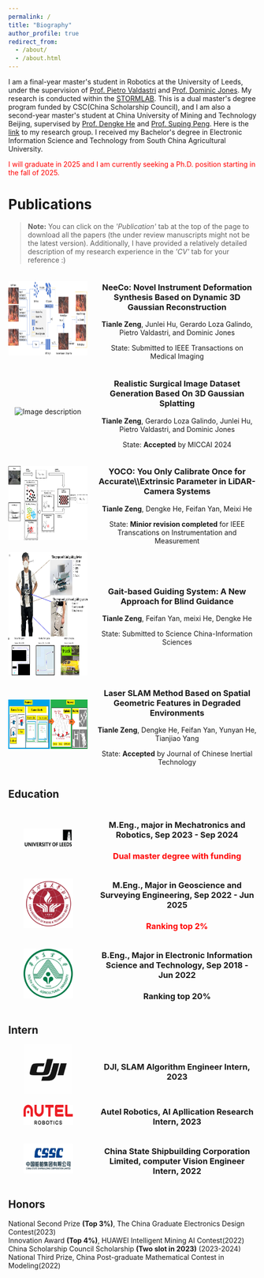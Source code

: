 ```yaml
---
permalink: /
title: "Biography"
author_profile: true
redirect_from: 
  - /about/
  - /about.html
---
```


I am a final-year master's student in Robotics at the University of Leeds, under the supervision of [Prof. Pietro Valdastri](https://scholar.google.co.uk/citations?hl=zh-CN&user=jFBao_MAAAAJ) and [Prof. Dominic Jones](https://scholar.google.co.uk/citations?hl=zh-CN&user=uCA2FIMAAAAJ). My research is conducted within the [STORMLAB](https://www.stormlabuk.com/). This is a dual master's degree program funded by CSC(China Scholarship Council), and I am also a second-year master's student at China University of Mining and Technology Beijing, supervised by [Prof. Dengke He](https://dcxy.cumtb.edu.cn/info/1011/2117.htm) and [Prof. Suping Peng](https://crsm.cumtb.edu.cn/info/1044/1187.htm). Here is the [link](https://skl.cumt.edu.cn/) to my research group.
I received my Bachelor's degree in Electronic Information Science and Technology from South China Agricultural University.

<span style="color:red">I will graduate in 2025 and I am currently seeking a Ph.D. position starting in the fall of 2025.</span>

Publications
======
> **Note:** You can click on the *'Publication'* tab at the top of the page to download all the papers (the under review manuscripts might not be the latest version). Additionally, I have provided a relatively detailed description of my research experience in the *'CV'* tab for your reference :)

<div style="display: flex; align-items: center;">
  <div style="flex: 1; text-align: center;">
    <img src="/images/new_training_process.png" alt="Image description" style="width:300px; height:150px;"/>
  </div>
  <div style="flex: 2; padding-left: 20px; text-align: center;">
    <h3>NeeCo: Novel Instrument Deformation Synthesis Based on Dynamic 3D Gaussian Reconstruction</h3>
    <p><strong>Tianle Zeng</strong>, Junlei Hu, Gerardo Loza Galindo, Pietro Valdastri, and Dominic Jones</p>
    <p>State: Submitted to IEEE Transactions on Medical Imaging</p>
  </div>
</div>

<div style="display: flex; align-items: center;">
  <div style="flex: 1; text-align: center;">
    <img src="/images/MICCAIp.png" alt="Image description" style="width:300px; height:150px;"/>
  </div>
  <div style="flex: 2; padding-left: 20px; text-align: center;">
    <h3>Realistic Surgical Image Dataset Generation Based On 3D Gaussian Splatting</h3>
    <p><strong>Tianle Zeng</strong>, Gerardo Loza Galindo, Junlei Hu, Pietro Valdastri, and Dominic Jones</p>
    <p>State: <strong>Accepted</strong> by MICCAI 2024</p>
  </div>
</div>

<div style="display: flex; align-items: center;">
  <div style="flex: 1; text-align: center;">
    <img src="/images/TIMp.png" alt="Image description" style="width:300px; height:150px;"/>
  </div>
  <div style="flex: 2; padding-left: 20px; text-align: center;">
    <h3>YOCO: You Only Calibrate Once for Accurate\\Extrinsic  Parameter in LiDAR-Camera Systems</h3>
    <p><strong>Tianle Zeng</strong>, Dengke He, Feifan Yan, Meixi He</p>
    <p>State: <strong>Minior revision completed</strong> for IEEE Transcations on Instrumentation and Measurement</p>
  </div>
</div>

<div style="display: flex; align-items: center;">
  <div style="flex: 1; text-align: center;">
    <img src="/images/GAITP.png" alt="Image description" style="width:300px; height:250px;"/>
  </div>
  <div style="flex: 2; padding-left: 20px; text-align: center;">
    <h3>Gait-based Guiding System: A New Approach for Blind Guidance</h3>
    <p><strong>Tianle Zeng</strong>, Feifan Yan, meixi He, Dengke He</p>
    <p>State: Submitted to Science China-Information Sciences</p>
  </div>
</div>

<div style="display: flex; align-items: center;">
  <div style="flex: 1; text-align: center;">
    <img src="/images/EIP.png" alt="Image description" style="width:300px; height:100px;"/>
  </div>
  <div style="flex: 2; padding-left: 20px; text-align: center;">
    <h3>Laser SLAM Method Based on Spatial Geometric Features in Degraded Environments</h3>
    <p><strong>Tianle Zeng</strong>, Dengke He, Feifan Yan, Yunyan He, Tianjiao Yang</p>
    <p>State: <strong>Accepted</strong> by Journal of Chinese Inertial Technology</p>
  </div>
</div>

Education
------
<div style="display: flex; align-items: center;">
  <div style="flex: 1; text-align: center;">
    <img src="/images/leeds.png" alt="Image description" style="width:100px; height:40px;"/>
  </div>
  <div style="flex: 2; padding-left: 20px; text-align: center;">
    <h3>M.Eng., major in Mechatronics and Robotics, Sep 2023 - Sep 2024</h3>
     <h3><span style="color: red;">Dual master degree with funding</span></h3>

  </div>
</div>

<div style="display: flex; align-items: center;">
  <div style="flex: 1; text-align: center;">
    <img src="/images/cumtb.png" alt="Image description" style="width:100px; height:100px;"/>
  </div>
  <div style="flex: 2; padding-left: 20px; text-align: center;">
    <h3>M.Eng., Major in Geoscience and Surveying Engineering, Sep 2022 - Jun 2025</h3>
    <h3><span style="color: red;">Ranking top 2%</span></h3>
    
  </div>
</div>

<div style="display: flex; align-items: center;">
  <div style="flex: 1; text-align: center;">
    <img src="/images/SCAU.png" alt="Image description" style="width:100px; height:100px;"/>
  </div>
  <div style="flex: 2; padding-left: 20px; text-align: center;">
    <h3>B.Eng., Major in Electronic Information Science and Technology, Sep 2018 - Jun 2022</h3>
    <h3>Ranking top 20%</h3>

  </div>
</div>

Intern 
------
<div style="display: flex; align-items: center;">
  <div style="flex: 1; text-align: center;">
    <img src="/images/dji.png" alt="Image description" style="width:100px; height:100px;"/>
  </div>
  <div style="flex: 2; padding-left: 20px; text-align: center;">
    <h3>DJI, SLAM Algorithm Engineer Intern, 2023</h3>
  </div>
</div>
  
  <div style="display: flex; align-items: center;">
  <div style="flex: 1; text-align: center;">
    <img src="/images/Autel_Robotics_Logo.png" alt="Image description" style="width:100px; height:40px;"/>
  </div>
  <div style="flex: 2; padding-left: 20px; text-align: center;">
    <h3>Autel Robotics, AI Apllication Research Intern, 2023</h3>
  </div>
</div>
  
  <div style="display: flex; align-items: center;">
  <div style="flex: 1; text-align: center;">
    <img src="/images/cssc.png" alt="Image description" style="width:100px; height:60px;"/>
  </div>
  <div style="flex: 2; padding-left: 20px; text-align: center;">
    <h3>China State Shipbuilding Corporation Limited, computer Vision Engineer Intern, 2022</h3>
  </div>
</div>

Honors
------
National Second Prize **(Top 3%)**, The China Graduate Electronics Design Contest(2023)                             
Innovation Award **(Top 4%)**, HUAWEI Intelligent Mining AI Contest(2022)      
China Scholarship Council Scholarship **(Two slot in 2023)** (2023-2024)                
National Third Prize, China Post-graduate Mathematical Contest in Modeling(2022) 

<script type="text/javascript" id="clustrmaps" src="//clustrmaps.com/map_v2.js?d=JIrP0oDijqcyjzAs2qFWVhwVnuMsUtGZHlit6UaMRPQ&cl=ffffff&w=a"></script>

